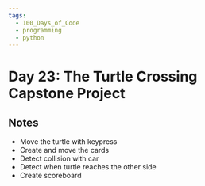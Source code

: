 ```yaml
---
tags:
  - 100_Days_of_Code
  - programming
  - python
---
```

# Day 23: The Turtle Crossing Capstone Project

## Notes

- Move the turtle with keypress
- Create and move the cards
- Detect collision with car
- Detect when turtle reaches the other side
- Create scoreboard

